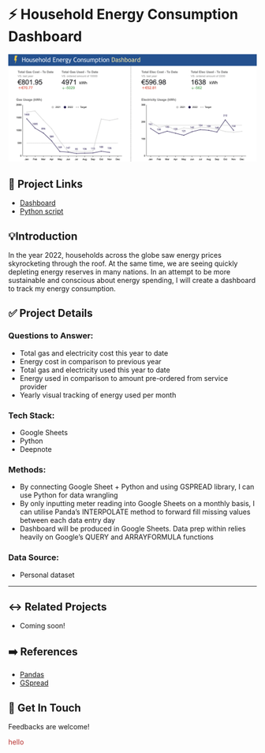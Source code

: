 # ⚡️ Household Energy Consumption Dashboard

![Dashboard](https://github.com/alfie-danish/household-energy-consumption-dashboard/blob/main/images/energy-consumption-dashboard.png)

## 🔗 Project Links

- [Dashboard](https://docs.google.com/spreadsheets/d/1S0l2QUgZNw9ZwnmDHHIgiJJeS9ELF1rScHqoGgIfgzU/edit#gid=2025871769)
- [Python script](https://github.com/alfie-danish/household-energy-consumption-dashboard/blob/main/python_script.ipynb)

## 💡Introduction

In the year 2022, households across the globe saw energy prices skyrocketing through the roof. At the same time, we are seeing quickly depleting energy reserves in many nations. In an attempt to be more sustainable and conscious about energy spending, I will create a dashboard to track my energy consumption. 

## ✅ Project Details

### Questions to Answer:

- Total gas and electricity cost this year to date
- Energy cost in comparison to previous year
- Total gas and electricity used this year to date
- Energy used in comparison to amount pre-ordered from service provider
- Yearly visual tracking of energy used per month

### Tech Stack:

- Google Sheets
- Python
- Deepnote

### **Methods:**

- By connecting Google Sheet + Python and using GSPREAD library, I can use Python for data wrangling
- By only inputting meter reading into Google Sheets on a monthly basis, I can utilise Panda’s INTERPOLATE method to forward fill missing values between each data entry day
- Dashboard will be produced in Google Sheets. Data prep within relies heavily on Google’s QUERY and ARRAYFORMULA functions

### Data Source:

- Personal dataset

---

## ↔️ Related Projects

- Coming soon!

## ➡️ References

- [Pandas](https://pandas.pydata.org/)
- [GSpread](https://docs.gspread.org/en/v5.7.0/)

## 🤝 Get In Touch

Feedbacks are welcome!

<p><span style="color: rgb(184, 49, 47);">hello</span></p>
